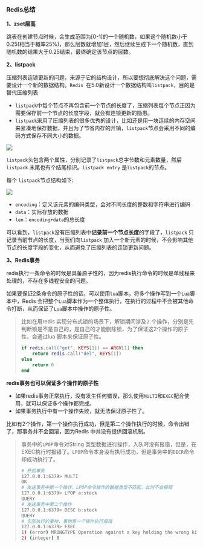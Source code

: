### Redis总结

**1、zset层高**

跳表在创建节点时候，会生成范围为[0-1]的一个随机数，如果这个随机数小于0.25(相当于概率25%)，那么层数就增加1层，然后继续生成下一个随机数，直到随机数的结果大于0.25结束，最终确定该节点的层数。



**2、listpack**

压缩列表连锁更新的问题，来源于它的结构设计，所以要想彻底解决这个问题，需要设计一个新的数据结构。`Redis `在5.0新设计一个数据结构叫`listpack`，目的是替代压缩列表

- `listpack`中每个节点不再包含前一个节点的长度了，压缩列表每个节点正因为需要保存前一个节点的长度字段，就会有连锁更新的隐患。
- `listpack`采用了压缩列表的很多优秀的设计，比如还是用一块连续的内存空间来紧凑地保存数据，并且为了节省内存的开销，`listpack`节点会采用不同的编码方式保存不同大小的数据。

![](https://cdn.jsdelivr.net/gh/xrj123123/Images/202409022342178.png)

`listpack`头包含两个属性，分别记录了`listpack`总字节数和元素数量，然后`listpack` 末尾也有个结尾标识。`listpack entry` 是`listpack`的节点。

每个 `listpack`节点结构如下:

![](https://cdn.jsdelivr.net/gh/xrj123123/Images/202409022343645.png)

- `encoding`：定义该元素的编码类型，会对不同长度的整数和字符串进行编码
- `data`：实际存放的数据
- `len`：`encoding+data`的总长度

可以看到，`listpack`没有压缩列表中**记录前一个节点长度**的字段了，`listpack` 只记录当前节点的长度，当我们向`listpack` 加入一个新元素的时候，不会影响其他节点的长度字段的变化，从而避免了压缩列表的连锁更新问题。



**3、Redis事务**

redis执行一条命令的时候是具备原子性的，因为redis执行命令的时候是单线程来处理的，不存在多线程安全的问题。

如果要保证2条命令的原子性的话，可以使用`lua`脚本，将多个操作写到一个`Lua`脚本中，Redis 会把整个`Lua`脚本作为一个整体执行，在执行的过程中不会被其他命令打断，从而保证了`Lua`脚本中操作的原子性。

> 比如在用redis 实现分布式锁的场景下，解锁期间涉及⒉个操作，分别是先判断锁是不是自己的，是自己的才能删除锁，为了保证这2个操作的原子性，会通过lua 脚本来保证原子性。
>
> ```lua
> if redis.call("get", KEYS[1]) == ARGV[1] then
>     return redis.call("del", KEYS[1])
> else
>     return 0
> end
> ```



**redis事务也可以保证多个操作的原子性**

- 如果redis事务正常执行，没有发生任何错误，那么使用`MULTI`和`EXEC`配合使用，就可以保证多个操作都完成。
- 如果事务执行中有一个操作失败，就无法保证原子性了。

比如有2个操作，第一个操作执行成功，但是第二个操作执行的时候，命令出错了，那事务并不会回滚，因为Redis 中并没有提供回滚机制。

> 事务中的`LPOP`命令对String 类型数据进行操作，入队时没有报错，但是，在EXEC执行时报错了。`LPOP`命令本身没有执行成功，但是事务中的`DECR`命令却成功执行了。
>
> ```sh
> # 开启事务
> 127.0.0.1:6379> MULTI
> OK
> # 发送事务中第一个操作，LPOP命令操作的数据类型不匹配，此时不会报错
> 127.0.0.1:6379> LPOP a:stock
> QUERY
> # 发送事务中第二个操作
> 127.0.0.1:6379> DESC b:stock
> QUERY
> # 实际执行的事物，事物第一个操作执行报错
> 127.0.0.1:6379> EXEC
> 1) (error) MRONGTYPE Operation against a key holding the wrong kind of value
> 2) (integer) 8
> ```